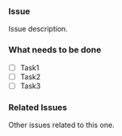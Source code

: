 ### Issue

Issue description.

### What needs to be done

- [ ] Task1
- [ ] Task2
- [ ] Task3

### Related Issues

Other issues related to this one.

